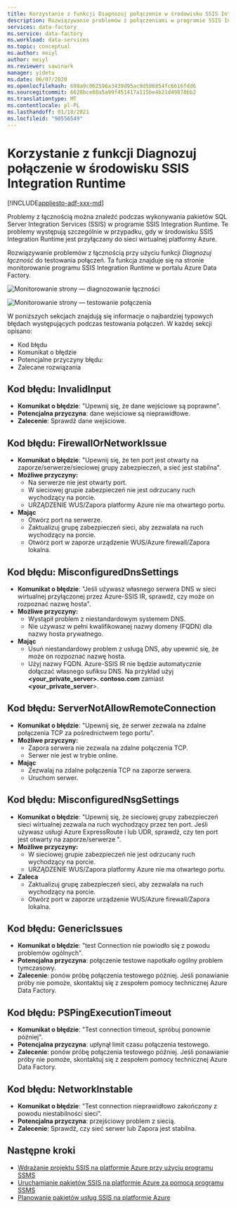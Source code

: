 ```yaml
---
title: Korzystanie z funkcji Diagnozuj połączenie w środowisku SSIS Integration Runtime
description: Rozwiązywanie problemów z połączeniami w programie SSIS Integration Runtime przy użyciu funkcji Diagnozuj łączność.
services: data-factory
ms.service: data-factory
ms.workload: data-services
ms.topic: conceptual
ms.author: meiyl
author: meiyl
ms.reviewer: sawinark
manager: yidetu
ms.date: 06/07/2020
ms.openlocfilehash: 698a9c062596a3439d95ac0d586854fc6616fdd6
ms.sourcegitcommit: 6628bce68a5a99f451417a115be4b21d49878bb2
ms.translationtype: MT
ms.contentlocale: pl-PL
ms.lasthandoff: 01/18/2021
ms.locfileid: "98556549"
---
```

# <a name="use-the-diagnose-connectivity-feature-in-the-ssis-integration-runtime"></a>Korzystanie z funkcji Diagnozuj połączenie w środowisku SSIS Integration Runtime

[!INCLUDE[appliesto-adf-xxx-md](includes/appliesto-adf-xxx-md.md)]

Problemy z łącznością można znaleźć podczas wykonywania pakietów SQL Server Integration Services (SSIS) w programie SSIS Integration Runtime. Te problemy występują szczególnie w przypadku, gdy w środowisku SSIS Integration Runtime jest przyłączany do sieci wirtualnej platformy Azure.

Rozwiązywanie problemów z łącznością przy użyciu funkcji *Diagnozuj łączność* do testowania połączeń. Ta funkcja znajduje się na stronie monitorowanie programu SSIS Integration Runtime w portalu Azure Data Factory.

 ![Monitorowanie strony — diagnozowanie łączności](media/ssis-integration-runtime-diagnose-connectivity-faq/ssis-monitor-diagnose-connectivity.png)

 ![Monitorowanie strony — testowanie połączenia](media/ssis-integration-runtime-diagnose-connectivity-faq/ssis-monitor-test-connection.png)

W poniższych sekcjach znajdują się informacje o najbardziej typowych błędach występujących podczas testowania połączeń. W każdej sekcji opisano:

- Kod błędu
- Komunikat o błędzie
- Potencjalne przyczyny błędu:
- Zalecane rozwiązania

## <a name="error-code-invalidinput"></a>Kod błędu: InvalidInput

- **Komunikat o błędzie**: "Upewnij się, że dane wejściowe są poprawne".
- **Potencjalna przyczyna**: dane wejściowe są nieprawidłowe.
- **Zalecenie**: Sprawdź dane wejściowe.

## <a name="error-code-firewallornetworkissue"></a>Kod błędu: FirewallOrNetworkIssue

- **Komunikat o błędzie**: "Upewnij się, że ten port jest otwarty na zaporze/serwerze/sieciowej grupy zabezpieczeń, a sieć jest stabilna".
- **Możliwe przyczyny:**
  - Na serwerze nie jest otwarty port.
  - W sieciowej grupie zabezpieczeń nie jest odrzucany ruch wychodzący na porcie.
  - URZĄDZENIE WUS/Zapora platformy Azure nie ma otwartego portu.
- **Mając**
  - Otwórz port na serwerze.
  - Zaktualizuj grupę zabezpieczeń sieci, aby zezwalała na ruch wychodzący na porcie.
  - Otwórz port w zaporze urządzenie WUS/Azure firewall/Zapora lokalna.

## <a name="error-code-misconfigureddnssettings"></a>Kod błędu: MisconfiguredDnsSettings

- **Komunikat o błędzie**: "Jeśli używasz własnego serwera DNS w sieci wirtualnej przyłączonej przez Azure-SSIS IR, sprawdź, czy może on rozpoznać nazwę hosta".
- **Możliwe przyczyny:**
  -  Wystąpił problem z niestandardowym systemem DNS.
  -  Nie używasz w pełni kwalifikowanej nazwy domeny (FQDN) dla nazwy hosta prywatnego.
- **Mając**
  -  Usuń niestandardowy problem z usługą DNS, aby upewnić się, że może on rozpoznać nazwę hosta.
  -  Użyj nazwy FQDN. Azure-SSIS IR nie będzie automatycznie dołączać własnego sufiksu DNS. Na przykład użyj **<your_private_server>. contoso.com** zamiast **<your_private_server**>.

## <a name="error-code-servernotallowremoteconnection"></a>Kod błędu: ServerNotAllowRemoteConnection

- **Komunikat o błędzie**: "Upewnij się, że serwer zezwala na zdalne połączenia TCP za pośrednictwem tego portu".
- **Możliwe przyczyny:**
  -  Zapora serwera nie zezwala na zdalne połączenia TCP.
  -  Serwer nie jest w trybie online.
- **Mając**
  -  Zezwalaj na zdalne połączenia TCP na zaporze serwera.
  -  Uruchom serwer.
   
## <a name="error-code-misconfigurednsgsettings"></a>Kod błędu: MisconfiguredNsgSettings

- **Komunikat o błędzie**: "Upewnij się, że sieciowej grupy zabezpieczeń sieci wirtualnej zezwala na ruch wychodzący przez ten port. Jeśli używasz usługi Azure ExpressRoute i lub UDR, sprawdź, czy ten port jest otwarty na zaporze/serwerze ".
- **Możliwe przyczyny:**
  -  W sieciowej grupie zabezpieczeń nie jest odrzucany ruch wychodzący na porcie.
  -  URZĄDZENIE WUS/Zapora platformy Azure nie ma otwartego portu.
- **Zaleca**
  -  Zaktualizuj grupę zabezpieczeń sieci, aby zezwalała na ruch wychodzący na porcie.
  -  Otwórz port w zaporze urządzenie WUS/Azure firewall/Zapora lokalna.

## <a name="error-code-genericissues"></a>Kod błędu: GenericIssues

- **Komunikat o błędzie**: "test Connection nie powiodło się z powodu problemów ogólnych".
- **Potencjalna przyczyna**: połączenie testowe napotkało ogólny problem tymczasowy.
- **Zalecenie**: ponów próbę połączenia testowego później. Jeśli ponawianie próby nie pomoże, skontaktuj się z zespołem pomocy technicznej Azure Data Factory.

## <a name="error-code-pspingexecutiontimeout"></a>Kod błędu: PSPingExecutionTimeout

- **Komunikat o błędzie**: "Test connection timeout, spróbuj ponownie później".
- **Potencjalna przyczyna**: upłynął limit czasu połączenia testowego.
- **Zalecenie**: ponów próbę połączenia testowego później. Jeśli ponawianie próby nie pomoże, skontaktuj się z zespołem pomocy technicznej Azure Data Factory.

## <a name="error-code-networkinstable"></a>Kod błędu: NetworkInstable

- **Komunikat o błędzie**: "Test connection nieprawidłowo zakończony z powodu niestabilności sieci".
- **Potencjalna przyczyna**: przejściowy problem z siecią.
- **Zalecenie**: Sprawdź, czy sieć serwer lub Zapora jest stabilna.

## <a name="next-steps"></a>Następne kroki

- [Wdrażanie projektu SSIS na platformie Azure przy użyciu programu SSMS](/sql/integration-services/ssis-quickstart-deploy-ssms)
- [Uruchamianie pakietów SSIS na platformie Azure za pomocą programu SSMS](/sql/integration-services/ssis-quickstart-run-ssms)
- [Planowanie pakietów usług SSIS na platformie Azure](/sql/integration-services/lift-shift/ssis-azure-schedule-packages-ssms)